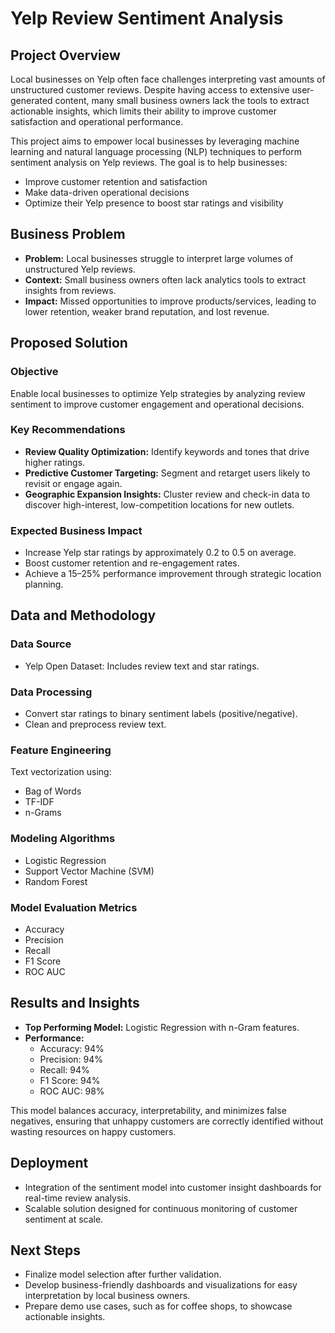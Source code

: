 # Yelp Review Sentiment Analysis

## Project Overview

Local businesses on Yelp often face challenges interpreting vast amounts of unstructured customer reviews. Despite having access to extensive user-generated content, many small business owners lack the tools to extract actionable insights, which limits their ability to improve customer satisfaction and operational performance.

This project aims to empower local businesses by leveraging machine learning and natural language processing (NLP) techniques to perform sentiment analysis on Yelp reviews. The goal is to help businesses:

- Improve customer retention and satisfaction  
- Make data-driven operational decisions  
- Optimize their Yelp presence to boost star ratings and visibility  



## Business Problem

- **Problem:** Local businesses struggle to interpret large volumes of unstructured Yelp reviews.  
- **Context:** Small business owners often lack analytics tools to extract insights from reviews.  
- **Impact:** Missed opportunities to improve products/services, leading to lower retention, weaker brand reputation, and lost revenue.



## Proposed Solution

### Objective
Enable local businesses to optimize Yelp strategies by analyzing review sentiment to improve customer engagement and operational decisions.

### Key Recommendations
- **Review Quality Optimization:** Identify keywords and tones that drive higher ratings.  
- **Predictive Customer Targeting:** Segment and retarget users likely to revisit or engage again.  
- **Geographic Expansion Insights:** Cluster review and check-in data to discover high-interest, low-competition locations for new outlets.

### Expected Business Impact
- Increase Yelp star ratings by approximately 0.2 to 0.5 on average.  
- Boost customer retention and re-engagement rates.  
- Achieve a 15–25% performance improvement through strategic location planning.



## Data and Methodology

### Data Source
- Yelp Open Dataset: Includes review text and star ratings.

### Data Processing
- Convert star ratings to binary sentiment labels (positive/negative).  
- Clean and preprocess review text.

### Feature Engineering
Text vectorization using:  
- Bag of Words  
- TF-IDF  
- n-Grams  

### Modeling Algorithms
- Logistic Regression  
- Support Vector Machine (SVM)  
- Random Forest  

### Model Evaluation Metrics
- Accuracy  
- Precision  
- Recall  
- F1 Score  
- ROC AUC  



## Results and Insights

- **Top Performing Model:** Logistic Regression with n-Gram features.  
- **Performance:**  
  - Accuracy: 94%  
  - Precision: 94%  
  - Recall: 94%  
  - F1 Score: 94%  
  - ROC AUC: 98%  

This model balances accuracy, interpretability, and minimizes false negatives, ensuring that unhappy customers are correctly identified without wasting resources on happy customers.



## Deployment

- Integration of the sentiment model into customer insight dashboards for real-time review analysis.  
- Scalable solution designed for continuous monitoring of customer sentiment at scale.



## Next Steps

- Finalize model selection after further validation.  
- Develop business-friendly dashboards and visualizations for easy interpretation by local business owners.  
- Prepare demo use cases, such as for coffee shops, to showcase actionable insights.




